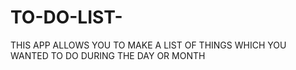 # TO-DO-LIST-
THIS APP ALLOWS YOU TO MAKE A LIST OF THINGS WHICH YOU WANTED TO DO DURING THE DAY OR MONTH
